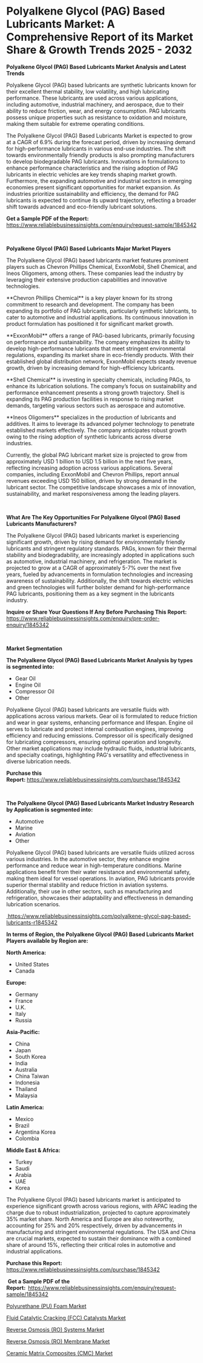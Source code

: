<p><h1>Polyalkene Glycol (PAG) Based Lubricants Market: A Comprehensive Report of its Market Share & Growth Trends 2025 - 2032</h1></p><p><strong>Polyalkene Glycol (PAG) Based Lubricants Market Analysis and Latest Trends</strong></p>
<p><p>Polyalkene Glycol (PAG) based lubricants are synthetic lubricants known for their excellent thermal stability, low volatility, and high lubricating performance. These lubricants are used across various applications, including automotive, industrial machinery, and aerospace, due to their ability to reduce friction, wear, and energy consumption. PAG lubricants possess unique properties such as resistance to oxidation and moisture, making them suitable for extreme operating conditions.</p><p>The Polyalkene Glycol (PAG) Based Lubricants Market is expected to grow at a CAGR of 6.9% during the forecast period, driven by increasing demand for high-performance lubricants in various end-use industries. The shift towards environmentally friendly products is also prompting manufacturers to develop biodegradable PAG lubricants. Innovations in formulations to enhance performance characteristics and the rising adoption of PAG lubricants in electric vehicles are key trends shaping market growth. Furthermore, the expanding automotive and industrial sectors in emerging economies present significant opportunities for market expansion. As industries prioritize sustainability and efficiency, the demand for PAG lubricants is expected to continue its upward trajectory, reflecting a broader shift towards advanced and eco-friendly lubricant solutions.</p></p>
<p><strong>Get a Sample PDF of the Report:&nbsp;</strong> <a href="https://www.reliablebusinessinsights.com/enquiry/request-sample/1845342?utm_campaign=1091&utm_medium=2&utm_source=Github&utm_content=ia&utm_term=03042025&utm_id=polyalkene-glycol-pag-based-lubricants">https://www.reliablebusinessinsights.com/enquiry/request-sample/1845342</a></p>
<p>&nbsp;</p>
<p><strong>Polyalkene Glycol (PAG) Based Lubricants Major Market Players</strong></p>
<p><p>The Polyalkene Glycol (PAG) based lubricants market features prominent players such as Chevron Phillips Chemical, ExxonMobil, Shell Chemical, and Ineos Oligomers, among others. These companies lead the industry by leveraging their extensive production capabilities and innovative technologies.</p><p>**Chevron Phillips Chemical** is a key player known for its strong commitment to research and development. The company has been expanding its portfolio of PAG lubricants, particularly synthetic lubricants, to cater to automotive and industrial applications. Its continuous innovation in product formulation has positioned it for significant market growth.</p><p>**ExxonMobil** offers a range of PAG-based lubricants, primarily focusing on performance and sustainability. The company emphasizes its ability to develop high-performance lubricants that meet stringent environmental regulations, expanding its market share in eco-friendly products. With their established global distribution network, ExxonMobil expects steady revenue growth, driven by increasing demand for high-efficiency lubricants.</p><p>**Shell Chemical** is investing in specialty chemicals, including PAGs, to enhance its lubrication solutions. The company’s focus on sustainability and performance enhancement presents a strong growth trajectory. Shell is expanding its PAG production facilities in response to rising market demands, targeting various sectors such as aerospace and automotive.</p><p>**Ineos Oligomers** specializes in the production of lubricants and additives. It aims to leverage its advanced polymer technology to penetrate established markets effectively. The company anticipates robust growth owing to the rising adoption of synthetic lubricants across diverse industries.</p><p>Currently, the global PAG lubricant market size is projected to grow from approximately USD 1 billion to USD 1.5 billion in the next five years, reflecting increasing adoption across various applications. Several companies, including ExxonMobil and Chevron Phillips, report annual revenues exceeding USD 150 billion, driven by strong demand in the lubricant sector. The competitive landscape showcases a mix of innovation, sustainability, and market responsiveness among the leading players.</p></p>
<p>&nbsp;</p>
<p><strong>What Are The Key Opportunities For Polyalkene Glycol (PAG) Based Lubricants Manufacturers?</strong></p>
<p><p>The Polyalkene Glycol (PAG) based lubricants market is experiencing significant growth, driven by rising demand for environmentally friendly lubricants and stringent regulatory standards. PAGs, known for their thermal stability and biodegradability, are increasingly adopted in applications such as automotive, industrial machinery, and refrigeration. The market is projected to grow at a CAGR of approximately 5-7% over the next five years, fueled by advancements in formulation technologies and increasing awareness of sustainability. Additionally, the shift towards electric vehicles and green technologies will further bolster demand for high-performance PAG lubricants, positioning them as a key segment in the lubricants industry.</p></p>
<p><strong>Inquire or Share Your Questions If Any Before Purchasing This Report:</strong> <a href="https://www.reliablebusinessinsights.com/enquiry/pre-order-enquiry/1845342?utm_campaign=1091&utm_medium=2&utm_source=Github&utm_content=ia&utm_term=03042025&utm_id=polyalkene-glycol-pag-based-lubricants">https://www.reliablebusinessinsights.com/enquiry/pre-order-enquiry/1845342</a></p>
<p>&nbsp;</p>
<p><strong>Market Segmentation</strong></p>
<p><strong>The Polyalkene Glycol (PAG) Based Lubricants Market Analysis by types is segmented into:</strong></p>
<p><ul><li>Gear Oil</li><li>Engine Oil</li><li>Compressor Oil</li><li>Other</li></ul></p>
<p><p>Polyalkene Glycol (PAG) based lubricants are versatile fluids with applications across various markets. Gear oil is formulated to reduce friction and wear in gear systems, enhancing performance and lifespan. Engine oil serves to lubricate and protect internal combustion engines, improving efficiency and reducing emissions. Compressor oil is specifically designed for lubricating compressors, ensuring optimal operation and longevity. Other market applications may include hydraulic fluids, industrial lubricants, and specialty coatings, highlighting PAG's versatility and effectiveness in diverse lubrication needs.</p></p>
<p><strong>Purchase this Report:&nbsp;</strong><a href="https://www.reliablebusinessinsights.com/purchase/1845342?utm_campaign=1091&utm_medium=2&utm_source=Github&utm_content=ia&utm_term=03042025&utm_id=polyalkene-glycol-pag-based-lubricants">https://www.reliablebusinessinsights.com/purchase/1845342</a></p>
<p>&nbsp;</p>
<p><strong>The Polyalkene Glycol (PAG) Based Lubricants Market Industry Research by Application is segmented into:</strong></p>
<p><ul><li>Automotive</li><li>Marine</li><li>Aviation</li><li>Other</li></ul></p>
<p><p>Polyalkene Glycol (PAG) based lubricants are versatile fluids utilized across various industries. In the automotive sector, they enhance engine performance and reduce wear in high-temperature conditions. Marine applications benefit from their water resistance and environmental safety, making them ideal for vessel operations. In aviation, PAG lubricants provide superior thermal stability and reduce friction in aviation systems. Additionally, their use in other sectors, such as manufacturing and refrigeration, showcases their adaptability and effectiveness in demanding lubrication scenarios.</p></p>
<p><a href="https://www.reliablebusinessinsights.com/polyalkene-glycol-pag-based-lubricants-r1845342?utm_campaign=1091&utm_medium=2&utm_source=Github&utm_content=ia&utm_term=03042025&utm_id=polyalkene-glycol-pag-based-lubricants">&nbsp;https://www.reliablebusinessinsights.com/polyalkene-glycol-pag-based-lubricants-r1845342</a></p>
<p><strong>In terms of Region, the Polyalkene Glycol (PAG) Based Lubricants Market Players available by Region are:</strong></p>
<p>
    <p> <strong> North America: </strong>
        <ul>
            <li>United States</li>
            <li>Canada</li>
        </ul>
        </p> 
    <p> <strong> Europe: </strong>
        <ul>
            <li>Germany</li>
            <li>France</li>
            <li>U.K.</li>
            <li>Italy</li>
            <li>Russia</li>
        </ul>
        </p> 
    <p> <strong> Asia-Pacific: </strong>
        <ul>
            <li>China</li>
            <li>Japan</li>
            <li>South Korea</li>
            <li>India</li>
            <li>Australia</li>
            <li>China Taiwan</li>
            <li>Indonesia</li>
            <li>Thailand</li>
            <li>Malaysia</li>
        </ul>
        </p> 
    <p> <strong> Latin America: </strong>
        <ul>
            <li>Mexico</li>
            <li>Brazil</li>
            <li>Argentina Korea</li>
            <li>Colombia</li>
        </ul>
        </p> 
    <p> <strong> Middle East & Africa: </strong>
        <ul>
            <li>Turkey</li>
            <li>Saudi</li>
            <li>Arabia</li>
            <li>UAE</li>
            <li>Korea</li>
        </ul>
    </p>
    </p>
<p><p>The Polyalkene Glycol (PAG) based lubricants market is anticipated to experience significant growth across various regions, with APAC leading the charge due to robust industrialization, projected to capture approximately 35% market share. North America and Europe are also noteworthy, accounting for 25% and 20% respectively, driven by advancements in manufacturing and stringent environmental regulations. The USA and China are crucial markets, expected to sustain their dominance with a combined share of around 15%, reflecting their critical roles in automotive and industrial applications.</p></p>
<p><strong>Purchase this Report: </strong><a href="https://www.reliablebusinessinsights.com/purchase/1845342?utm_campaign=1091&utm_medium=2&utm_source=Github&utm_content=ia&utm_term=03042025&utm_id=polyalkene-glycol-pag-based-lubricants">https://www.reliablebusinessinsights.com/purchase/1845342</a></p>
<p>&nbsp;<strong>Get a Sample PDF of the Report:&nbsp;&nbsp;</strong><a href="https://www.reliablebusinessinsights.com/enquiry/request-sample/1845342?utm_campaign=1091&utm_medium=2&utm_source=Github&utm_content=ia&utm_term=03042025&utm_id=polyalkene-glycol-pag-based-lubricants">https://www.reliablebusinessinsights.com/enquiry/request-sample/1845342</a></p>
<p><strong></strong></p>
<p><p><a href="https://github.com/rutupueyed/Market-Research-Report-List-1/blob/main/polyurethane-pu-foam-market.md?utm_campaign=1091&utm_medium=2&utm_source=Github&utm_content=ia&utm_term=03042025&utm_id=polyalkene-glycol-pag-based-lubricants">Polyurethane (PU) Foam Market</a></p><p><a href="https://github.com/burnicndole/Market-Research-Report-List-1/blob/main/fluid-catalytic-cracking-fcc-catalysts-market.md?utm_campaign=1091&utm_medium=2&utm_source=Github&utm_content=ia&utm_term=03042025&utm_id=polyalkene-glycol-pag-based-lubricants">Fluid Catalytic Cracking (FCC) Catalysts Market</a></p><p><a href="https://github.com/hurstsaqibyl/Market-Research-Report-List-1/blob/main/reverse-osmosis-ro-systems-market.md?utm_campaign=1091&utm_medium=2&utm_source=Github&utm_content=ia&utm_term=03042025&utm_id=polyalkene-glycol-pag-based-lubricants">Reverse Osmosis (RO) Systems Market</a></p><p><a href="https://github.com/altafvaraswj/Market-Research-Report-List-1/blob/main/reverse-osmosis-ro-membrane-market.md?utm_campaign=1091&utm_medium=2&utm_source=Github&utm_content=ia&utm_term=03042025&utm_id=polyalkene-glycol-pag-based-lubricants">Reverse Osmosis (RO) Membrane Market</a></p><p><a href="https://github.com/paullsiskec4/Market-Research-Report-List-1/blob/main/ceramic-matrix-composites-cmc-market.md?utm_campaign=1091&utm_medium=2&utm_source=Github&utm_content=ia&utm_term=03042025&utm_id=polyalkene-glycol-pag-based-lubricants">Ceramic Matrix Composites (CMC) Market</a></p></p>